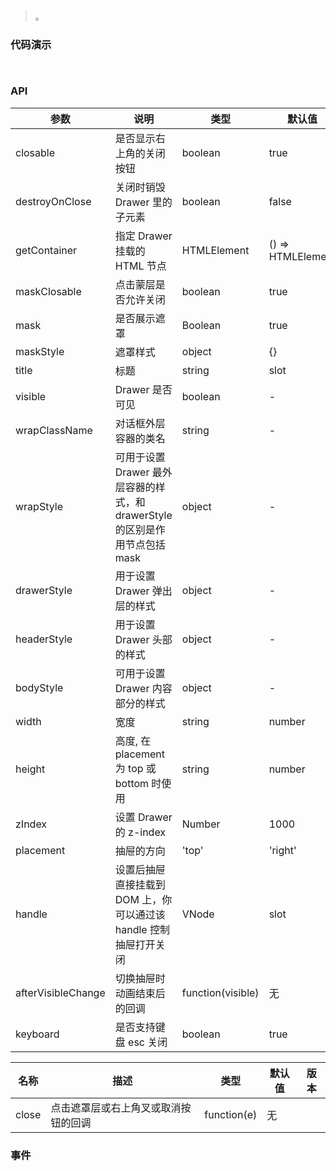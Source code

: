 #   

>  。


###  代码演示

```
 
```

### API
参数|说明|类型|默认值|版本
--|--|--|--|--
closable|是否显示右上角的关闭按钮|boolean|true|
destroyOnClose|关闭时销毁 Drawer 里的子元素|boolean|false|
getContainer|指定 Drawer 挂载的 HTML 节点|HTMLElement | () => HTMLElement | Selectors|'body'|
maskClosable|点击蒙层是否允许关闭|boolean|true|
mask|是否展示遮罩|Boolean|true|
maskStyle|遮罩样式|object|{}|
title|标题|string | slot|-|
visible|Drawer 是否可见|boolean|-|
wrapClassName|对话框外层容器的类名|string|-|
wrapStyle|可用于设置 Drawer 最外层容器的样式，和 drawerStyle 的区别是作用节点包括 mask|object|-|
drawerStyle|用于设置 Drawer 弹出层的样式|object|-|1.4.11
headerStyle|用于设置 Drawer 头部的样式|object|-|1.5.0
bodyStyle|可用于设置 Drawer 内容部分的样式|object|-|
width|宽度|string | number|256|
height|高度, 在 placement 为 top 或 bottom 时使用|string | number|256|
zIndex|设置 Drawer 的 z-index|Number|1000|
placement|抽屉的方向|'top' | 'right' | 'bottom' | 'left'|'right'|
handle|设置后抽屉直接挂载到 DOM 上，你可以通过该 handle 控制抽屉打开关闭|VNode | slot|-|
afterVisibleChange|切换抽屉时动画结束后的回调|function(visible)|无|1.5.0
keyboard|是否支持键盘 esc 关闭|boolean|true|1.5.0



名称|描述|类型|默认值|版本
--|--|--|--|--
close|点击遮罩层或右上角叉或取消按钮的回调|function(e)|无|
 


### 事件

 

